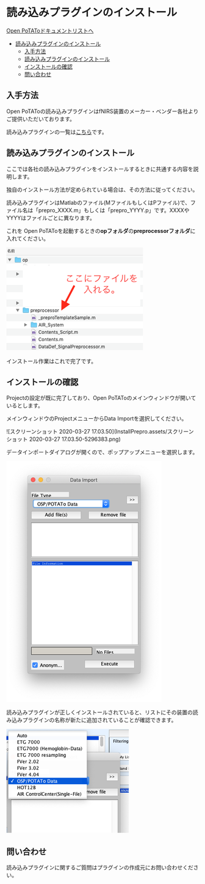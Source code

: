 # 読み込みプラグインのインストール

[Open PoTAToドキュメントリストへ](index.md)

<!-- TOC -->

- [読み込みプラグインのインストール](#%E8%AA%AD%E3%81%BF%E8%BE%BC%E3%81%BF%E3%83%97%E3%83%A9%E3%82%B0%E3%82%A4%E3%83%B3%E3%81%AE%E3%82%A4%E3%83%B3%E3%82%B9%E3%83%88%E3%83%BC%E3%83%AB)
    - [入手方法](#%E5%85%A5%E6%89%8B%E6%96%B9%E6%B3%95)
    - [読み込みプラグインのインストール](#%E8%AA%AD%E3%81%BF%E8%BE%BC%E3%81%BF%E3%83%97%E3%83%A9%E3%82%B0%E3%82%A4%E3%83%B3%E3%81%AE%E3%82%A4%E3%83%B3%E3%82%B9%E3%83%88%E3%83%BC%E3%83%AB)
    - [インストールの確認](#%E3%82%A4%E3%83%B3%E3%82%B9%E3%83%88%E3%83%BC%E3%83%AB%E3%81%AE%E7%A2%BA%E8%AA%8D)
    - [問い合わせ](#%E5%95%8F%E3%81%84%E5%90%88%E3%82%8F%E3%81%9B)

<!-- /TOC -->



## 入手方法

Open PoTAToの読み込みプラグインはfNIRS装置のメーカー・ベンダー各社よりご提供いただいております。

読み込みプラグインの一覧は[こちら](https://github.com/hkwgc/open-potato-plugins/list_prepro.md)です。




## 読み込みプラグインのインストール

ここでは各社の読み込みプラグインをインストールするときに共通する内容を説明します。

独自のインストール方法が定められている場合は、その方法に従ってください。

読み込みプラグインはMatlabのファイル(MファイルもしくはPファイル)で、ファイル名は「prepro_XXXX.m」もしくは「prepro_YYYY.p」です。XXXXやYYYYはファイルごとに異なります。

これを Open PoTAToを起動するときの**opフォルダ**の**preprocessorフォルダ**に入れてください。



![image-20200327165905133](InstallPrepro.assets/image-20200327165905133.png)



インストール作業はこれで完了です。



## インストールの確認

Projectの設定が既に完了しており、Open PoTAToのメインウィンドウが開いているとします。

メインウィンドウのProjectメニューからData Importを選択してください。

![スクリーンショット 2020-03-27 17.03.50](InstallPrepro.assets/スクリーンショット 2020-03-27 17.03.50-5296383.png)



データインポートダイアログが開くので、ポップアップメニューを選択します。

![image-20200327170741147](InstallPrepro.assets/image-20200327170741147.png)

読み込みプラグインが正しくインストールされていると、リストにその装置の読み込みプラグインの名称が新たに追加されていることが確認できます。

![image-20200327170846412](InstallPrepro.assets/image-20200327170846412.png)





## 問い合わせ

読み込みプラグインに関するご質問はプラグインの作成元にお問い合わせください。




